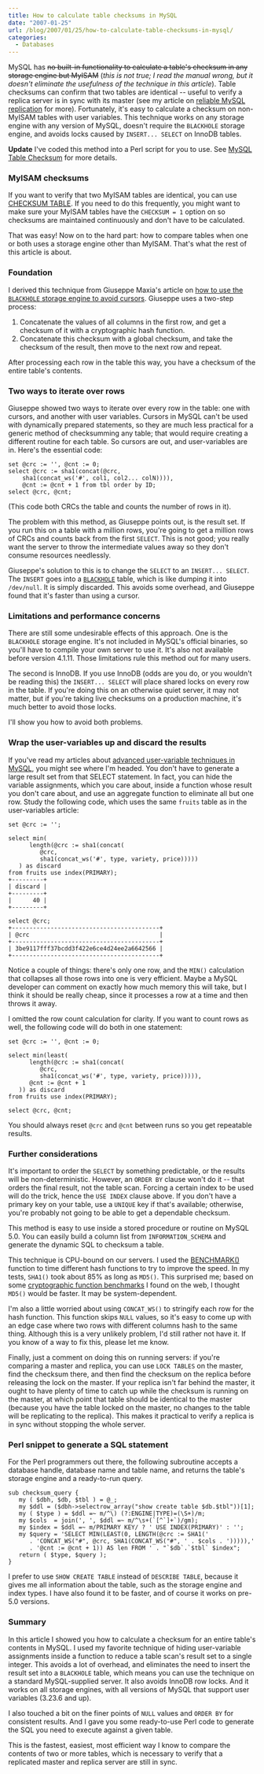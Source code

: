 ```yaml
---
title: How to calculate table checksums in MySQL
date: "2007-01-25"
url: /blog/2007/01/25/how-to-calculate-table-checksums-in-mysql/
categories:
  - Databases
---
```

MySQL has <del datetime="2007-05-04T20:28:30+00:00">no built-in functionality to calculate a table's checksum in any storage engine but MyISAM</del> (*this is not true; I read the manual wrong, but it doesn't eliminate the usefulness of the technique in this article*). Table checksums can confirm that two tables are identical -- useful to verify a replica server is in sync with its master (see my article on [reliable MySQL replication](/blog/2007/01/20/how-to-make-mysql-replication-reliable/) for more). Fortunately, it's easy to calculate a checksum on non-MyISAM tables with user variables. This technique works on any storage engine with any version of MySQL, doesn't require the `BLACKHOLE` storage engine, and avoids locks caused by `INSERT... SELECT` on InnoDB tables.

**Update** I've coded this method into a Perl script for you to use. See [MySQL Table Checksum](/blog/2007/02/26/introducing-mysql-table-checksum/) for more details.

### MyISAM checksums

If you want to verify that two MyISAM tables are identical, you can use [CHECKSUM TABLE](http://dev.mysql.com/doc/refman/5.0/en/checksum-table.html). If you need to do this frequently, you might want to make sure your MyISAM tables have the `CHECKSUM = 1` option on so checksums are maintained continuously and don't have to be calculated.

That was easy! Now on to the hard part: how to compare tables when one or both uses a storage engine other than MyISAM. That's what the rest of this article is about.

### Foundation

I derived this technique from Giuseppe Maxia's article on [how to use the `BLACKHOLE` storage engine to avoid cursors](http://datacharmer.blogspot.com/2006/03/seeking-alternatives-to-cursors.html). Giuseppe uses a two-step process:

1.  Concatenate the values of all columns in the first row, and get a checksum of it with a cryptographic hash function.
2.  Concatenate this checksum with a global checksum, and take the checksum of the result, then move to the next row and repeat.

After processing each row in the table this way, you have a checksum of the entire table's contents.

### Two ways to iterate over rows

Giuseppe showed two ways to iterate over every row in the table: one with cursors, and another with user variables. Cursors in MySQL can't be used with dynamically prepared statements, so they are much less practical for a generic method of checksumming any table; that would require creating a different routine for each table. So cursors are out, and user-variables are in. Here's the essential code:

```
set @crc := '', @cnt := 0;
select @crc := sha1(concat(@crc,
    sha1(concat_ws('#', col1, col2... colN)))),
    @cnt := @cnt + 1 from tbl order by ID;
select @crc, @cnt;
```

(This code both CRCs the table and counts the number of rows in it).

The problem with this method, as Giuseppe points out, is the result set. If you run this on a table with a million rows, you're going to get a million rows of CRCs and counts back from the first `SELECT`. This is not good; you really want the server to throw the intermediate values away so they don't consume resources needlessly.

Giuseppe's solution to this is to change the `SELECT` to an `INSERT... SELECT`. The `INSERT` goes into a [`BLACKHOLE`](http://dev.mysql.com/doc/refman/5.0/en/blackhole-storage-engine.html) table, which is like dumping it into `/dev/null`. It is simply discarded. This avoids some overhead, and Giuseppe found that it's faster than using a cursor.

### Limitations and performance concerns

There are still some undesirable effects of this approach. One is the `BLACKHOLE` storage engine. It's not included in MySQL's official binaries, so you'll have to compile your own server to use it. It's also not available before version 4.1.11. Those limitations rule this method out for many users.

The second is InnoDB. If you use InnoDB (odds are you do, or you wouldn't be reading this) the `INSERT... SELECT` will place shared locks on every row in the table. If you're doing this on an otherwise quiet server, it may not matter, but if you're taking live checksums on a production machine, it's much better to avoid those locks.

I'll show you how to avoid both problems.

### Wrap the user-variables up and discard the results

If you've read my articles about [advanced user-variable techniques in MySQL](/blog/2006/12/15/advanced-mysql-user-variable-techniques/), you might see where I'm headed. You don't have to generate a large result set from that SELECT statement. In fact, you can hide the variable assignments, which you care about, inside a function whose result you don't care about, and use an aggregate function to eliminate all but one row. Study the following code, which uses the same `fruits` table as in the user-variables article:

```
set @crc := '';

select min(
      length(@crc := sha1(concat(
         @crc,
         sha1(concat_ws('#', type, variety, price)))))
   ) as discard
from fruits use index(PRIMARY);
+---------+
| discard |
+---------+
|      40 |
+---------+

select @crc;
+------------------------------------------+
| @crc                                     |
+------------------------------------------+
| 3be9117fff37bcdd3f422e6ce4d24ee2a6642566 |
+------------------------------------------+
```

Notice a couple of things: there's only one row, and the `MIN()` calculation that collapses all those rows into one is very efficient. Maybe a MySQL developer can comment on exactly how much memory this will take, but I think it should be really cheap, since it processes a row at a time and then throws it away.

I omitted the row count calculation for clarity. If you want to count rows as well, the following code will do both in one statement:

```
set @crc := '', @cnt := 0;

select min(least(
      length(@crc := sha1(concat(
         @crc,
         sha1(concat_ws('#', type, variety, price))))),
      @cnt := @cnt + 1
   )) as discard
from fruits use index(PRIMARY);

select @crc, @cnt;
```

You should always reset `@crc` and `@cnt` between runs so you get repeatable results.

### Further considerations

It's important to order the `SELECT` by something predictable, or the results will be non-deterministic. However, an `ORDER BY` clause won't do it -- that orders the final result, not the table scan. Forcing a certain index to be used will do the trick, hence the `USE INDEX` clause above. If you don't have a primary key on your table, use a `UNIQUE` key if that's available; otherwise, you're probably not going to be able to get a dependable checksum.

This method is easy to use inside a stored procedure or routine on MySQL 5.0. You can easily build a column list from `INFORMATION_SCHEMA` and generate the dynamic SQL to checksum a table.

This technique is CPU-bound on our servers. I used the [BENCHMARK()](http://dev.mysql.com/doc/refman/5.0/en/information-functions.html) function to time different hash functions to try to improve the speed. In my tests, `SHA1()` took about 85% as long as `MD5()`. This surprised me; based on some [cryptographic function benchmarks](http://www.cryptopp.com/benchmarks.html) I found on the web, I thought `MD5()` would be faster. It may be system-dependent.

I'm also a little worried about using `CONCAT_WS()` to stringify each row for the hash function. This function skips `NULL` values, so it's easy to come up with an edge case where two rows with different columns hash to the same thing. Although this is a very unlikely problem, I'd still rather not have it. If you know of a way to fix this, please let me know.

Finally, just a comment on doing this on running servers: if you're comparing a master and replica, you can use `LOCK TABLES` on the master, find the checksum there, and then find the checksum on the replica before releasing the lock on the master. If your replica isn't far behind the master, it ought to have plenty of time to catch up while the checksum is running on the master, at which point that table should be identical to the master (because you have the table locked on the master, no changes to the table will be replicating to the replica). This makes it practical to verify a replica is in sync without stopping the whole server.

### Perl snippet to generate a SQL statement

For the Perl programmers out there, the following subroutine accepts a database handle, database name and table name, and returns the table's storage engine and a ready-to-run query.

```
sub checksum_query {
   my ( $dbh, $db, $tbl ) = @_;
   my $ddl = ($dbh->selectrow_array("show create table $db.$tbl"))[1];
   my ( $type ) = $ddl =~ m/^\) (?:ENGINE|TYPE)=(\S+)/m;
   my $cols  = join(', ', $ddl =~ m/^\s+(`[^`]+`)/gm);
   my $index = $ddl =~ m/PRIMARY KEY/ ? ' USE INDEX(PRIMARY)' : '';
   my $query = 'SELECT MIN(LEAST(0, LENGTH(@crc := SHA1('
      . 'CONCAT_WS("#", @crc, SHA1(CONCAT_WS("#", ' . $cols . '))))),'
      . '@cnt := @cnt + 1)) AS len FROM ' . "`$db`.`$tbl` $index";
   return ( $type, $query );
}
```

I prefer to use `SHOW CREATE TABLE` instead of `DESCRIBE TABLE`, because it gives me all information about the table, such as the storage engine and index types. I have also found it to be faster, and of course it works on pre-5.0 versions.

### Summary

In this article I showed you how to calculate a checksum for an entire table's contents in MySQL. I used my favorite technique of hiding user-variable assignments inside a function to reduce a table scan's result set to a single integer. This avoids a lot of overhead, and eliminates the need to insert the result set into a `BLACKHOLE` table, which means you can use the technique on a standard MySQL-supplied server. It also avoids InnoDB row locks. And it works on all storage engines, with all versions of MySQL that support user variables (3.23.6 and up).

I also touched a bit on the finer points of `NULL` values and `ORDER BY` for consistent results. And I gave you some ready-to-use Perl code to generate the SQL you need to execute against a given table.

This is the fastest, easiest, most efficient way I know to compare the contents of two or more tables, which is necessary to verify that a replicated master and replica server are still in sync.


